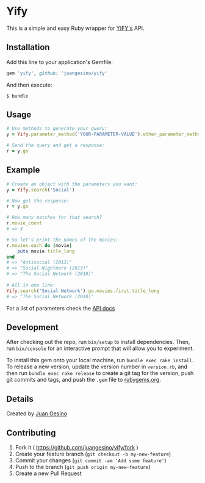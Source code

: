 # Yify

This is a simple and easy Ruby wrapper for [YIFY's](https://yts.to/browse-movies) API.

## Installation

Add this line to your application's Gemfile:

```ruby
gem 'yify', github: 'juangesino/yify' 
```

And then execute:

    $ bundle

## Usage

```ruby
# Use methods to generate your query:
y = Yify.parameter_method('YOUR-PARAMETER-VALUE').other_parameter_method('YOUR-OTHER-PARAMETER-VALUE')     

# Send the query and get a response:
r = y.go
```

## Example

```ruby
# Create an object with the parameters you want:    
y = Yify.search('Social')   

# Now get the response:   
r = y.go

# How many matches for that search?   
r.movie_count
# => 3    

# So let's print the names of the movies:   
r.movies.each do |movie|
	puts movie.title_long
end
# => "Antisocial (2013)"
# => "Social Nightmare (2013)"
# => "The Social Network (2010)"    
    
# All in one line:    
Yify.search('Social Network').go.movies.first.title_long
# => "The Social Network (2010)"    
```   

For a list of parameters check the [API docs](https://yts.to/api)

## Development

After checking out the repo, run `bin/setup` to install dependencies. Then, run `bin/console` for an interactive prompt that will allow you to experiment.

To install this gem onto your local machine, run `bundle exec rake install`. To release a new version, update the version number in `version.rb`, and then run `bundle exec rake release` to create a git tag for the version, push git commits and tags, and push the `.gem` file to [rubygems.org](https://rubygems.org).

## Details

Created by [Juan Gesino](https://github.com/juangesino)

## Contributing

1. Fork it ( https://github.com/juangesino/yify/fork )
2. Create your feature branch (`git checkout -b my-new-feature`)
3. Commit your changes (`git commit -am 'Add some feature'`)
4. Push to the branch (`git push origin my-new-feature`)
5. Create a new Pull Request